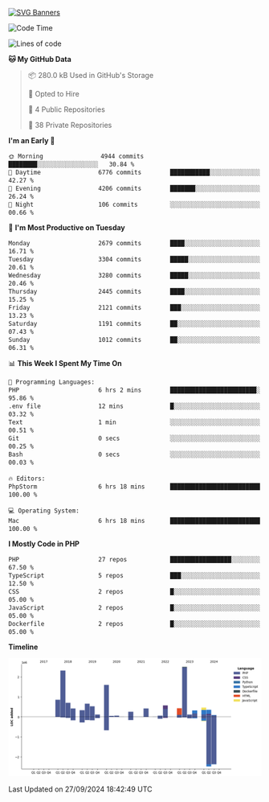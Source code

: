 [![SVG Banners](https://svg-banners.vercel.app/api?type=glitch&text1=Gere_Lajos%F0%9F%92%BB&width=800&height=400)](https://github.com/Akshay090/svg-banners)

<!--START_SECTION:waka-->
![Code Time](http://img.shields.io/badge/Code%20Time-1%2C870%20hrs%2048%20mins-blue)

![Lines of code](https://img.shields.io/badge/From%20Hello%20World%20I%27ve%20Written-13.3%20million%20lines%20of%20code-blue)

**🐱 My GitHub Data** 

> 📦 280.0 kB Used in GitHub's Storage 
 > 
> 💼 Opted to Hire
 > 
> 📜 4 Public Repositories 
 > 
> 🔑 38 Private Repositories 
 > 
**I'm an Early 🐤** 

```text
🌞 Morning                4944 commits        ████████░░░░░░░░░░░░░░░░░   30.84 % 
🌆 Daytime                6776 commits        ███████████░░░░░░░░░░░░░░   42.27 % 
🌃 Evening                4206 commits        ███████░░░░░░░░░░░░░░░░░░   26.24 % 
🌙 Night                  106 commits         ░░░░░░░░░░░░░░░░░░░░░░░░░   00.66 % 
```
📅 **I'm Most Productive on Tuesday** 

```text
Monday                   2679 commits        ████░░░░░░░░░░░░░░░░░░░░░   16.71 % 
Tuesday                  3304 commits        █████░░░░░░░░░░░░░░░░░░░░   20.61 % 
Wednesday                3280 commits        █████░░░░░░░░░░░░░░░░░░░░   20.46 % 
Thursday                 2445 commits        ████░░░░░░░░░░░░░░░░░░░░░   15.25 % 
Friday                   2121 commits        ███░░░░░░░░░░░░░░░░░░░░░░   13.23 % 
Saturday                 1191 commits        ██░░░░░░░░░░░░░░░░░░░░░░░   07.43 % 
Sunday                   1012 commits        ██░░░░░░░░░░░░░░░░░░░░░░░   06.31 % 
```


📊 **This Week I Spent My Time On** 

```text
💬 Programming Languages: 
PHP                      6 hrs 2 mins        ████████████████████████░   95.86 % 
.env file                12 mins             █░░░░░░░░░░░░░░░░░░░░░░░░   03.32 % 
Text                     1 min               ░░░░░░░░░░░░░░░░░░░░░░░░░   00.51 % 
Git                      0 secs              ░░░░░░░░░░░░░░░░░░░░░░░░░   00.25 % 
Bash                     0 secs              ░░░░░░░░░░░░░░░░░░░░░░░░░   00.03 % 

🔥 Editors: 
PhpStorm                 6 hrs 18 mins       █████████████████████████   100.00 % 

💻 Operating System: 
Mac                      6 hrs 18 mins       █████████████████████████   100.00 % 
```

**I Mostly Code in PHP** 

```text
PHP                      27 repos            █████████████████░░░░░░░░   67.50 % 
TypeScript               5 repos             ███░░░░░░░░░░░░░░░░░░░░░░   12.50 % 
CSS                      2 repos             █░░░░░░░░░░░░░░░░░░░░░░░░   05.00 % 
JavaScript               2 repos             █░░░░░░░░░░░░░░░░░░░░░░░░   05.00 % 
Dockerfile               2 repos             █░░░░░░░░░░░░░░░░░░░░░░░░   05.00 % 
```



**Timeline**

![Lines of Code chart](https://raw.githubusercontent.com/gere-lajos/gere-lajos/main/assets/bar_graph.png)


 Last Updated on 27/09/2024 18:42:49 UTC
<!--END_SECTION:waka-->
